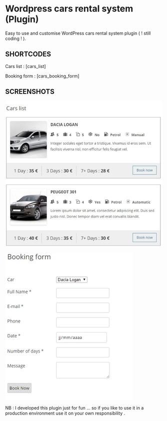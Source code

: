 # Wordpress cars rental system (Plugin)
Easy to use and customise WordPress cars rental system plugin ( ! still coding ! ).

SHORTCODES
----------

Cars list : [cars_list]

Booking form : [cars_booking_form]

SCREENSHOTS
-----------
![cars list](https://raw.githubusercontent.com/farouk2u/wp-om-cars-rent/master/screenshots/cars.jpeg)

![cars list](https://raw.githubusercontent.com/farouk2u/wp-om-cars-rent/master/screenshots/book-form.jpeg)

NB : I developed this plugin just for fun ... so if you like to use it in a production environment use it on your own responsibility .